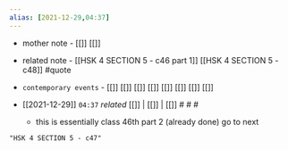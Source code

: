 ```yaml
---
alias: [2021-12-29,04:37]
---
```

- mother note - [[]] [[]]
- related note - [[HSK 4 SECTION 5 - c46 part 1]] [[HSK 4 SECTION 5 - c48]] #quote 
- `contemporary events` - [[]] [[]] [[]] [[]] [[]] [[]] [[]] [[]]

- [[2021-12-29]]  `04:37` _related_ [[]] | [[]] | [[]] # # #
	- this is essentially class 46th part 2 (already done) go to next

```query
"HSK 4 SECTION 5 - c47"
```
